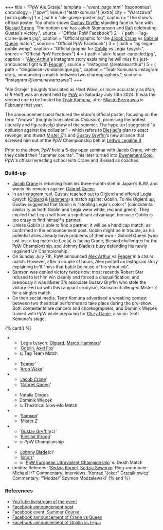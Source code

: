 +++
title = "PpW Ale Grzeje"
template = "event_page.html"
[taxonomies]
chronology = ["ppw"]
venue=["teatr-komuna"]
[extra]
city = "Warszawa"
[extra.gallery]
1 = { path = "ale-grzeje-poster.jpg", caption = "The show's official poster. Top photo shows [Gustav Gryffin](@/w/gustav-gryffin.md) standing face to face with [Biesiad Strong](@/w/biesiad.md). The bottom one has Jakob Sigmarsson and [Rafi](@/w/rafi.md) celebrating Gustav's victory.", source = "Official PpW Facebook"}
2 = { path = "ag-crane-queen.jpg", caption = "Official graphic for the [Jacob Crane](@/w/jacob-crane.md) vs [Gabriel Queen](@/w/gabriel-queen.md) match.", source = "Official PpW Facebook"}
3 = { path = "ag-legia-goblin.webp", caption = "Official graphic for [Goblin](@/w/goblin.md) vs Legia Łysych.", source = "Official PpW Facebook"}
4 = { path ="alex-feager-canceled.jpg", caption = "[Alex Arthur](@/w/alex-arthur.md)'s Instagram story explaining he will miss his just-announced fight with [Feager](@/w/feager.md).", source = "Instagram @realalexarthur"}
5 = { path = "dingdance-vs-dominique.jpg", caption = "Teatr Komuna's instagram story, announcing a match between two choreographers.", source = "Instagram @komunawarszawa"}
+++

"Ale Grzeje" (roughly translated as _Heat Wave_, or more accurately as _Man, Is It Hot!_) was an event held by [PpW](@/o/ppw.md) on Saturday July 13th 2024. It was the second one to be hosted by [Teatr Komuna](@/v/teatr-komuna.md), after [Miasto Bezprawia](@/e/ppw/2024-02-10-ppw-miasto-bezprawia.md) in February that year.

The announcement post featured the show's official poster, focusing on the term "Zmowa" (roughly translated as _Collusion_), promising the hottest (literally and figuratively) show of the summer.
The hype text suggested "a collusion against the collusion" - which refers to [Biesiad's](@/w/biesiad.md) plan to exact revenge, and thwart [Mister Z](@/w/mister-z.md)'s and [Gustav Gryffin](@/w/gustav-gryffin.md)'s new alliance that screwed him out of the PpW Championship belt at [Ledwo Legalne 4](@/e/ppw/2024-06-08-ppw-ledwo-legalne-4.md).

Prior to the show, PpW held a 5-day open seminar with [Jacob Crane](@/w/jacob-crane.md), which they called their "summer course". This later turned into [Ewenement Dojo](@/o/ewenement-dojo.md), PpW's official wrestling school with Crane and Biesiad as coaches.

### Build-up

* [Jacob Crane](@/w/jacob-crane.md) is returning from his three-month stint in Japan's BJW, and wants his rematch against [Gabriel Queen](@/w/gabriel-queen.md)
* In an [Instagram reel][reel-olgierd-gryffin], Gustav reached out to Olgierd and offered Legia Łysych ([Olgierd](@/w/olgierd.md) & [Hammers](@/w/marco-hammers.md)) a match against Goblin.
  To rile Olgierd up, Gustav suggested that Goblin is "stealing Legia's colors" (coincidental similarity as both Goblin and Legia wear white, red and green).
  They implied that Legia will have a significant advantage, because Goblin is too crazy to find himself a partner.
* Unless Goblin is able to find a partner, it will be a handicap match, as confirmed in the announcement post.
  Goblin might be in trouble, as his potential allies already have problems of their own - Gabriel Queen (who just lost a tag match to Legia) is facing Crane,
  Biesiad challenges for the PpW Championship, and Johnny Blade is busy defending his newly regained UV Championship.
* On Sunday July 7th, PpW announced [Alex Arthur](@/w/alex-arthur.md) vs [Feager](@/w/feager.md) in a chairs match. However, after a couple of hours, Alex posted an Instagram story explaining he'll "miss that battle because of his shoot job".
* Samson was denied victory twice now: most recently Robert Star refused to let him win cleanly and forced a disqualification, and previously it was Mister Z's associate Gustav Gryffin who stole the victory. Fed up with this rampant cronyism, Samson challenged Mister Z for a singles match.
* On their social media, Teatr Komuna advertised a wrestling contest between two theatrical performers to take place during the pre-show. Both contestants are dancers and choreographers, and Dominik Więcek trained with PpW while preparing for [Glory Game][glory-game], also on Teatr Komuna's stage.

{% card() %}
- - 'Legia Łysych: [Olgierd](@/w/olgierd.md), [Marco Hammers](@/w/marco-hammers.md)'
  - '[Goblin](@/w/goblin.md), [Axel Fox](@/w/axel-fox.md)'
  - s: Tag Team Match
- - '[Feager](@/w/feager.md)'
  - '[Aron Wake](@/w/aron-wake.md)'
- - '[Jacob Crane](@/w/jacob-crane.md)'
  - '[Gabriel Queen](@/w/gabriel-queen.md)'
- - Natalia Dinges
  - Dominik Więcek
  - s: Theatrical Slow-Mo Match
- - '[Samson](@/w/samson.md)'
  - '[Mister Z](@/w/mister-z.md)'
- - '[Gustav Gryffin](@/w/gustav-gryffin.md)(c)'
  - '[Biesiad Strong](@/w/biesiad.md)'
  - c: PpW Championship
- - '[Johnny Blade](@/w/johnny-blade.md)(c)'
  - '[Isnorr](@/w/isnorr.md)'
  - c: '[PpW European Ultraviolent Championship](@/c/ppw-european-ultraviolent-championship.md)'
    s: Death Match
- credits:
    Referees: '[Sędzia Kornel](@/w/sedzia-kornel.md), [Sędzia Seweryn](@/w/sedzia-seweryn.md)'
    Ring announcer: Michael HT
    Commentary, Interviews: 'Konrad "Joker" Grzesikiewicz'
    Commentary: '"Modzel" Szymon Modzelewski'
{% end %}

### References

* [YouTube livestream of the event](https://www.youtube.com/watch?v=UEQkSKMekCs&ab_channel=PpWEwenementWrestling)
* [Facebook announcement post](https://www.facebook.com/photo/?fbid=976634991133560&set=a.499910772139320)
* [Facebook event: Summer Course](https://www.facebook.com/events/1409438239775557/?acontext=%7B%22event_action_history%22%3A%5B%5D%7D)
* [Facebook announcement of Crane vs Queen](https://www.facebook.com/OficjalnePPW/posts/pfbid0ihqTqNJFNkqXJR6xia7jrVyX78HtjWan8dvRPDa3s3aNb5xV79TKZusRbVger6bGl)
* [Facebook announcement of Goblin vs Legia](https://www.facebook.com/OficjalnePPW/posts/pfbid025CV6NVnhWE3BiijAMrECRcY6K68u2FPRhoo48M45ZH5jFpUWf2xjuoEz25nvYZrgl)

[reel-olgierd-gryffin]: https://www.instagram.com/p/C84x6jeIuFU/
[glory-game]: https://komuna.warszawa.pl/events/glory-game-rez-dominik-wiecek/
